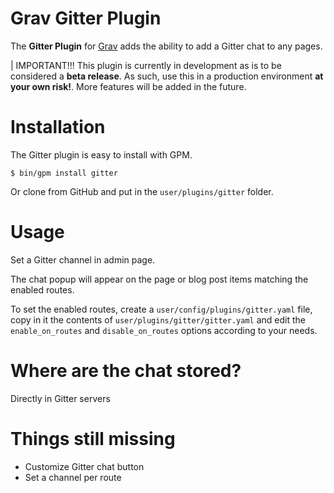# Grav Gitter Plugin

The **Gitter Plugin** for [Grav](http://github.com/getgrav/grav) adds the ability to add a Gitter chat to any pages.

| IMPORTANT!!! This plugin is currently in development as is to be considered a **beta release**.  As such, use this in a production environment **at your own risk!**. More features will be added in the future.

# Installation

The Gitter plugin is easy to install with GPM.

```
$ bin/gpm install gitter
```

Or clone from GitHub and put in the `user/plugins/gitter` folder.

# Usage

Set a Gitter channel in admin page.

The chat popup will appear on the page or blog post items matching the enabled routes.

To set the enabled routes, create a `user/config/plugins/gitter.yaml` file, copy in it the contents of `user/plugins/gitter/gitter.yaml` and edit the `enable_on_routes` and `disable_on_routes` options according to your needs.

# Where are the chat stored?

Directly in Gitter servers

# Things still missing

- Customize Gitter chat button
- Set a channel per route
